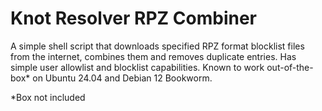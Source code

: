# Knot Resolver RPZ Combiner
A simple shell script that downloads specified RPZ format blocklist files from the internet, combines them and removes duplicate entries. Has simple user allowlist and blocklist capabilities. Known to work out-of-the-box* on Ubuntu 24.04 and Debian 12 Bookworm.

*Box not included